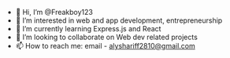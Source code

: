 - 👋 Hi, I’m @Freakboy123
- 👀 I’m interested in web and app development, entrepreneurship
- 🌱 I’m currently learning Express.js and React
- 💞️ I’m looking to collaborate on Web dev related projects
- 📫 How to reach me: email - alyshariff2810@gmail.com

<!---
Freakboy123/Freakboy123 is a ✨ special ✨ repository because its `README.md` (this file) appears on your GitHub profile.
You can click the Preview link to take a look at your changes.
--->

